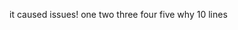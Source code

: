 it
caused
issues!
one
two
three
four
five
why
10
lines


























































































  
